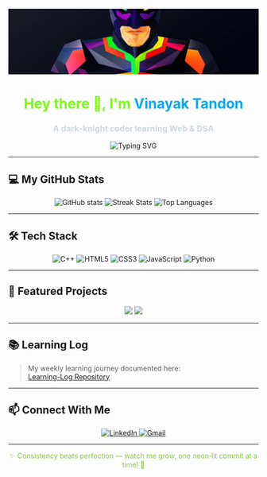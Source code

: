 <p align="center">
  <img src="https://github.com/VinayakTandon199/VinayakTandon199/blob/main/banner.jpg" alt="Batman Neon Banner" width="800"/>
</p>

<h1 align="center" style="color:#76FF03;">Hey there 👋, I'm <span style="color:#03A9F4;">Vinayak Tandon</span></h1>
<h3 align="center" style="color:#CFD8DC;">A dark‑knight coder learning Web & DSA</h3>

<p align="center">
  <img src="https://readme-typing-svg.herokuapp.com?font=Fira+Code&weight=600&size=24&pause=800&center=true&vCenter=true&multiline=true&width=500&lines=Rising+Coder+in+🦇+Batman+Dark‑Neon+Theme;Building+Mini+Projects+|+DSA+in+C%2B%2B;Night+City+Vibes+on+My+GitHub" alt="Typing SVG"/>
</p>

---

## 💻 My GitHub Stats  
<p align="center">
  <img src="https://github-readme-stats.vercel.app/api?username=VinayakTandon199&show_icons=true&theme=dark&hide_border=true" alt="GitHub stats"/>
  <img src="https://github-readme-streak-stats.herokuapp.com/?user=VinayakTandon199&theme=dark&hide_border=true" alt="Streak Stats"/>
  <img src="https://github-readme-stats.vercel.app/api/top-langs/?username=VinayakTandon199&layout=compact&theme=dark&hide_border=true" alt="Top Languages"/>
</p>

---

## 🛠 Tech Stack  
<p align="center">
  <img src="https://img.shields.io/badge/C%2B%2B‑11‑00599C?style=for-the-badge&logo=c%2B%2B&logoColor=white" alt="C++"/>
  <img src="https://img.shields.io/badge/HTML5‑E34F26?style=for-the-badge&logo=html5&logoColor=white" alt="HTML5"/>
  <img src="https://img.shields.io/badge/CSS3‑1572B6?style=for-the-badge&logo=css3&logoColor=white" alt="CSS3"/>
  <img src="https://img.shields.io/badge/JavaScript‑F7DF1E?style=for-the-badge&logo=javascript&logoColor=black" alt="JavaScript"/>
  <img src="https://img.shields.io/badge/Python‑3776AB?style=for-the-badge&logo=python&logoColor=white" alt="Python"/>
</p>

---

## 🚀 Featured Projects  
<p align="center">
  <a href="https://github.com/VinayakTandon199/Snake_Game"><img src="https://img.shields.io/badge/Snake_Game-🐍-%23green?style=for-the-badge"/></a>
  <a href="https://github.com/VinayakTandon199/Tic_Tac_Toe"><img src="https://img.shields.io/badge/Tic_Tac_Toe-❌⭕-%23blue?style=for-the-badge"/></a>
</p>

---

## 📚 Learning Log  
> My weekly learning journey documented here:  
>[Learning-Log Repository](https://github.com/VinayakTandon199/Learning-Log)

---

## 📫 Connect With Me  
<p align="center">
  <a href="https://www.linkedin.com/in/your-link" target="_blank">
    <img src="https://img.shields.io/badge/LinkedIn-Vinayak-blue?style=for-the-badge&logo=linkedin" alt="LinkedIn"/>
  </a>
  <a href="mailto:yourmail@gmail.com">
    <img src="https://img.shields.io/badge/Gmail-📧-red?style=for-the-badge&logo=gmail" alt="Gmail"/>
  </a>
</p>

---

<p align="center" style="color:#8BC34A;">✨ Consistency beats perfection — watch me grow, one neon‑lit commit at a time! 🦇</p>

